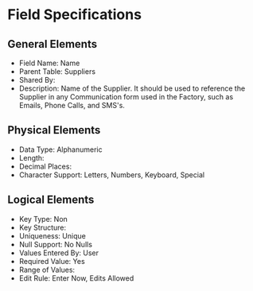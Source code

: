 # Field Specifications

## General Elements

- Field Name: Name
- Parent Table: Suppliers
- Shared By: 
- Description: Name of the Supplier. It should be used to reference the Supplier in any Communication form used in the Factory, such as Emails, Phone Calls, and SMS's.

## Physical Elements

- Data Type: Alphanumeric
- Length: 
- Decimal Places: 
- Character Support: Letters, Numbers, Keyboard, Special

## Logical Elements

- Key Type: Non
- Key Structure: 
- Uniqueness: Unique
- Null Support: No Nulls
- Values Entered By: User
- Required Value: Yes
- Range of Values: 
- Edit Rule: Enter Now, Edits Allowed
